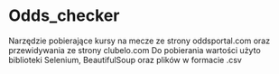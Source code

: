# Odds_checker
Narzędzie pobierające kursy na mecze ze strony oddsportal.com oraz przewidywania ze strony clubelo.com
Do pobierania wartości użyto biblioteki Selenium, BeautifulSoup oraz plików w formacie .csv
